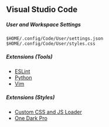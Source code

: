 ## Visual Studio Code

##### User and Workspace Settings

```
$HOME/.config/Code/User/settings.json
$HOME/.config/Code/User/styles.css
```

##### Extensions (Tools)

* [ESLint](https://marketplace.visualstudio.com/items?itemName=dbaeumer.vscode-eslint)
* [Python](https://marketplace.visualstudio.com/items?itemName=ms-python.python)
* [Vim](https://marketplace.visualstudio.com/items?itemName=vscodevim.vim)

##### Extensions (Styles)

* [Custom CSS and JS Loader](https://marketplace.visualstudio.com/items?itemName=be5invis.vscode-custom-css)
* [One Dark Pro](https://marketplace.visualstudio.com/items?itemName=zhuangtongfa.Material-theme)

